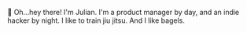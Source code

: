 👋 Oh...hey there! I'm Julian. I'm a product manager by day, and an indie hacker by night. I like to train jiu jitsu. And I like bagels.
